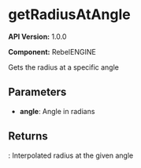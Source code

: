 # getRadiusAtAngle

**API Version:** 1.0.0

**Component:** RebelENGINE

Gets the radius at a specific angle

## Parameters

- **angle**: Angle in radians

## Returns

: Interpolated radius at the given angle

